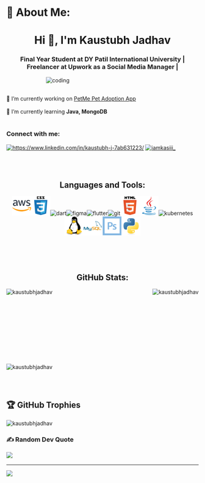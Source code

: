 # 💫 About Me:
<h1 align="center">Hi 👋, I'm Kaustubh Jadhav</h1>
<h3 align="center">Final Year Student at DY Patil International University | Freelancer at Upwork as a Social Media Manager |</h3>

<img align="right" alt="coding" width="400" src="https://user-images.githubusercontent.com/55389276/140866485-8fb1c876-9a8f-4d6a-98dc-08c4981eaf70.gif">
<br><br>

🔭 I’m currently working on [PetMe Pet Adoption App](https://github.com/KaustubhJadhav/PetMe)<br><br>🌱 I’m currently learning **Java, MongoDB**
<br><br>

<h3 align="left">Connect with me:</h3>
<p align="left">
<a href="https://linkedin.com/in/https://www.linkedin.com/in/kaustubh-j-7ab631223/" target="blank"><img align="center" src="https://raw.githubusercontent.com/rahuldkjain/github-profile-readme-generator/master/src/images/icons/Social/linked-in-alt.svg" alt="https://www.linkedin.com/in/kaustubh-j-7ab631223/" height="30" width="40" /></a>
<a href="https://instagram.com/iamkasiii_" target="blank"><img align="center" src="https://raw.githubusercontent.com/rahuldkjain/github-profile-readme-generator/master/src/images/icons/Social/instagram.svg" alt="iamkasiii_" height="30" width="40" /></a>
</p>
<br><br>

<h2 align="center">Languages and Tools:</h2>
<p align="center"> <img src="https://raw.githubusercontent.com/devicons/devicon/master/icons/amazonwebservices/amazonwebservices-original-wordmark.svg" alt="aws" width="50" height="50"/><img src="https://raw.githubusercontent.com/devicons/devicon/master/icons/css3/css3-original-wordmark.svg" alt="css3" width="50" height="50"/><img src="https://www.vectorlogo.zone/logos/dartlang/dartlang-icon.svg" alt="dart" width="50" height="50"/><img src="https://www.vectorlogo.zone/logos/figma/figma-icon.svg" alt="figma" width="50" height="50"/><img src="https://www.vectorlogo.zone/logos/flutterio/flutterio-icon.svg" alt="flutter" width="50" height="50"/><img src="https://www.vectorlogo.zone/logos/git-scm/git-scm-icon.svg" alt="git" width="50" height="50"/><img src="https://raw.githubusercontent.com/devicons/devicon/master/icons/html5/html5-original-wordmark.svg" alt="html5" width="50" height="50"/><img src="https://raw.githubusercontent.com/devicons/devicon/master/icons/java/java-original.svg" alt="java" width="50" height="50"/><img src="https://www.vectorlogo.zone/logos/kubernetes/kubernetes-icon.svg" alt="kubernetes" width="50" height="50"/><img src="https://raw.githubusercontent.com/devicons/devicon/master/icons/linux/linux-original.svg" alt="linux" width="50" height="50"/><img src="https://raw.githubusercontent.com/devicons/devicon/master/icons/mysql/mysql-original-wordmark.svg" alt="mysql" width="50" height="50"/><img src="https://raw.githubusercontent.com/devicons/devicon/master/icons/photoshop/photoshop-line.svg" alt="photoshop" width="50" height="50"/><img src="https://raw.githubusercontent.com/devicons/devicon/master/icons/python/python-original.svg" alt="python" width="50" height="50"/><br><br> </p>
<br><br>
<p align="center">
  
<h2 align="center">GitHub Stats:</h2>

<p><img align="left" src="https://github-readme-stats.vercel.app/api/top-langs/?username=KaustubhJadhav&theme=midnight-purple&hide_border=false&include_all_commits=true&count_private=true&layout=compact" alt="kaustubhjadhav" /></p>

<p>&nbsp;<img align="right" src="https://github-readme-stats.vercel.app/api?username=KaustubhJadhav&theme=midnight-purple&hide_border=false&include_all_commits=true&count_private=true" alt="kaustubhjadhav" /></p>

<p>&nbsp;&nbsp;&nbsp;&nbsp;</p>
<br><br><br><br><br><br><br>

<p><img align="center" src="https://github-readme-streak-stats.herokuapp.com/?user=KaustubhJadhav&theme=midnight-purple&hide_border=false" alt="kaustubhjadhav" /></p>
  

<!-- ![](https://github-readme-stats.vercel.app/api?username=KaustubhJadhav&theme=midnight-purple&hide_border=false&include_all_commits=true&count_private=true)<br/>
![](https://github-readme-streak-stats.herokuapp.com/?user=KaustubhJadhav&theme=midnight-purple&hide_border=false)<br/>
![](https://github-readme-stats.vercel.app/api/top-langs/?username=KaustubhJadhav&theme=midnight-purple&hide_border=false&include_all_commits=true&count_private=true&layout=compact) -->
</p><br><br>

## 🏆 GitHub Trophies <br>
<p><img align="center" src="https://github-profile-trophy.vercel.app/?username=KaustubhJadhav&theme=algolia&no-frame=false&no-bg=false&margin-w=5" alt="kaustubhjadhav" /></p>
<!-- ![](https://github-profile-trophy.vercel.app/?username=KaustubhJadhav&theme=algolia&no-frame=false&no-bg=false&margin-w=4) -->

### ✍️ Random Dev Quote
![](https://quotes-github-readme.vercel.app/api?type=horizontal&theme=radical)

---
[![](https://visitcount.itsvg.in/api?id=KaustubhJadhav&icon=0&color=0)](https://visitcount.itsvg.in)
